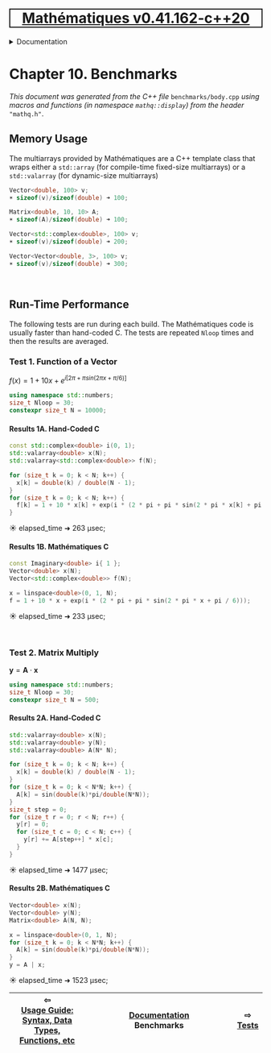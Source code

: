[<h1 style='border: 2px solid; text-align: center'>Mathématiques v0.41.162-c++20</h1>](../../README.md)

<details>

<summary>Documentation</summary>

# [Documentation](../README.md)<br>
Chapter 1. [License](../license/README.md)<br>
Chapter 2. [About](../about/README.md)<br>
Chapter 3. [Objectives](../objectives/README.md)<br>
Chapter 4. [Status & Release Notes](../status-release/README.md)<br>
Chapter 5. [Upcoming Development](../development-schedule/README.md)<br>
Chapter 6. [Introduction with Examples](../intro/README.md)<br>
Chapter 7. [Installation](../installation/README.md)<br>
Chapter 8. [Your First Mathématiques Project](../first-project/README.md)<br>
Chapter 9. [Usage Guide: Syntax, Data Types, Functions, etc](../user-guide/README.md)<br>
Chapter 10. _Benchmarks_ <br>
Chapter 11. [Tests](../test/README.md)<br>
Chapter 12. [Developer Guide: Modifying and Extending Mathématiques](../developer-guide/README.md)<br>


</details>



# Chapter 10. Benchmarks

_This document was generated from the C++ file_ `benchmarks/body.cpp` _using macros and functions (in namespace `mathq::display`) from the header_ `"mathq.h"`. 


## Memory Usage

The multiarrays provided by Mathématiques are a C++ template class that wraps either a `std::array` (for compile-time fixed-size multiarrays) or a `std::valarray` (for dynamic-size multiarrays)
```C++
Vector<double, 100> v;
☀ sizeof(v)/sizeof(double) ➜ 100;
```
```C++
Matrix<double, 10, 10> A;
☀ sizeof(A)/sizeof(double) ➜ 100;
```
```C++
Vector<std::complex<double>, 100> v;
☀ sizeof(v)/sizeof(double) ➜ 200;
```
```C++
Vector<Vector<double, 3>, 100> v;
☀ sizeof(v)/sizeof(double) ➜ 300;
```

<br>

## Run-Time Performance
The following tests are run during each build. The Mathématiques code is usually faster than hand-coded C.  The tests are repeated `Nloop` times and then the results are averaged.
### Test 1. Function of a Vector

$f(x) = 1 + 10 x + e^{i  [   2 \pi   +   \pi sin(  2 \pi x + \pi / 6  )   ] }$

```C++
using namespace std::numbers;
size_t Nloop = 30;
constexpr size_t N = 10000;
```
#### Results 1A. Hand-Coded C
```C++
const std::complex<double> i(0, 1);
std::valarray<double> x(N);
std::valarray<std::complex<double>> f(N);

for (size_t k = 0; k < N; k++) {
  x[k] = double(k) / double(N - 1);
}
for (size_t k = 0; k < N; k++) {
  f[k] = 1 + 10 * x[k] + exp(i * (2 * pi + pi * sin(2 * pi * x[k] + pi / 6)));
}
```
☀ elapsed_time ➜ 263 μsec;


#### Results 1B. Mathématiques C
```C++
const Imaginary<double> i{ 1 };
Vector<double> x(N);
Vector<std::complex<double>> f(N);

x = linspace<double>(0, 1, N);
f = 1 + 10 * x + exp(i * (2 * pi + pi * sin(2 * pi * x + pi / 6)));
```
☀ elapsed_time ➜ 233 μsec;


<br>

### Test 2. Matrix Multiply

$\mathbf{y} = \mathbf{A} \cdot \mathbf{x}$
```C++
using namespace std::numbers;
size_t Nloop = 30;
constexpr size_t N = 500;
```
#### Results 2A. Hand-Coded C
```C++
std::valarray<double> x(N);
std::valarray<double> y(N);
std::valarray<double> A(N* N);

for (size_t k = 0; k < N; k++) {
  x[k] = double(k) / double(N - 1);
}
for (size_t k = 0; k < N*N; k++) {
  A[k] = sin(double(k)*pi/double(N*N));
}
size_t step = 0;
for (size_t r = 0; r < N; r++) {
  y[r] = 0;
  for (size_t c = 0; c < N; c++) {
    y[r] += A[step++] * x[c];
  }
}
```
☀ elapsed_time ➜ 1477 μsec;


#### Results 2B. Mathématiques C
```C++
Vector<double> x(N);
Vector<double> y(N);
Matrix<double> A(N, N);

x = linspace<double>(0, 1, N);
for (size_t k = 0; k < N*N; k++) {
  A[k] = sin(double(k)*pi/double(N*N));
}
y = A | x;
```
☀ elapsed_time ➜ 1523 μsec;




| ⇦ <br />[Usage Guide: Syntax, Data Types, Functions, etc](../user-guide/README.md)  | [Documentation](../README.md)<br />Benchmarks<br /><img width=1000/> | ⇨ <br />[Tests](../test/README.md)   |
| ------------ | :-------------------------------: | ------------ |

